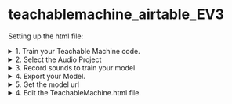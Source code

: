 # teachablemachine_airtable_EV3

Setting up the html file:
<details>
<summary>1.	Train your Teachable Machine code. </summary>

Go to https://teachablemachine.withgoogle.com/ and click on Get Started button

![Getting started](/images/getstarted.png)

</br>
</br>
</details>
 
<details>
<summary> 2.	Select the Audio Project</summary>


![audio project](/images/audioproject.png)

</br>
</br>
</details>
 
<details>
<summary>3.	Record sounds to train your model  </summary>

Click on the microphone button to start recording. Record more samples for accuracy. Then click the Train Model button.
![trainingscreen](/images/trainingscreen1.png)

</br>
</br>
</details>


<details>
<summary>4. Export your Model.  </summary>

Once you have recorded all samples and trained your data, click Export Model.
![trainedscreen](/images/trainedscreen.png)

</br>
</br>
</details>


<details>
<summary>5. Get the model url  </summary>

Click on the Upload/Update my cloud model to create or update your model url. Copy the url from this page. 
![update](/images/update.png)

</br>
</br>
</details>

<details>
 
<summary> 4.	Edit the TeachableMachine.html file. </summary>

Download and right-click and open the TeachableAudio.html file in a text editor like Sublime Text or VSCode. 
Paste the model url in the URL line. 
Similarly, Obtain APIKey and BaseID for your Airtable document and replace the text for APIKey and BaseID variables.

</br>
</br> 

![apiupdate](/images/updateapi.png)

</br>
</br>
</details>
